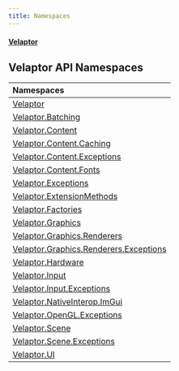 ```yaml
---
title: Namespaces
---
```


#### [Velaptor](Namespaces.md 'Velaptor Namespaces')

## Velaptor API Namespaces

| Namespaces |
| :--- |
| [Velaptor](Velaptor.md 'Velaptor') |
| [Velaptor.Batching](Velaptor.Batching.md 'Velaptor.Batching') |
| [Velaptor.Content](Velaptor.Content.md 'Velaptor.Content') |
| [Velaptor.Content.Caching](Velaptor.Content.Caching.md 'Velaptor.Content.Caching') |
| [Velaptor.Content.Exceptions](Velaptor.Content.Exceptions.md 'Velaptor.Content.Exceptions') |
| [Velaptor.Content.Fonts](Velaptor.Content.Fonts.md 'Velaptor.Content.Fonts') |
| [Velaptor.Exceptions](Velaptor.Exceptions.md 'Velaptor.Exceptions') |
| [Velaptor.ExtensionMethods](Velaptor.ExtensionMethods.md 'Velaptor.ExtensionMethods') |
| [Velaptor.Factories](Velaptor.Factories.md 'Velaptor.Factories') |
| [Velaptor.Graphics](Velaptor.Graphics.md 'Velaptor.Graphics') |
| [Velaptor.Graphics.Renderers](Velaptor.Graphics.Renderers.md 'Velaptor.Graphics.Renderers') |
| [Velaptor.Graphics.Renderers.Exceptions](Velaptor.Graphics.Renderers.Exceptions.md 'Velaptor.Graphics.Renderers.Exceptions') |
| [Velaptor.Hardware](Velaptor.Hardware.md 'Velaptor.Hardware') |
| [Velaptor.Input](Velaptor.Input.md 'Velaptor.Input') |
| [Velaptor.Input.Exceptions](Velaptor.Input.Exceptions.md 'Velaptor.Input.Exceptions') |
| [Velaptor.NativeInterop.ImGui](Velaptor.NativeInterop.ImGui.md 'Velaptor.NativeInterop.ImGui') |
| [Velaptor.OpenGL.Exceptions](Velaptor.OpenGL.Exceptions.md 'Velaptor.OpenGL.Exceptions') |
| [Velaptor.Scene](Velaptor.Scene.md 'Velaptor.Scene') |
| [Velaptor.Scene.Exceptions](Velaptor.Scene.Exceptions.md 'Velaptor.Scene.Exceptions') |
| [Velaptor.UI](Velaptor.UI.md 'Velaptor.UI') |

